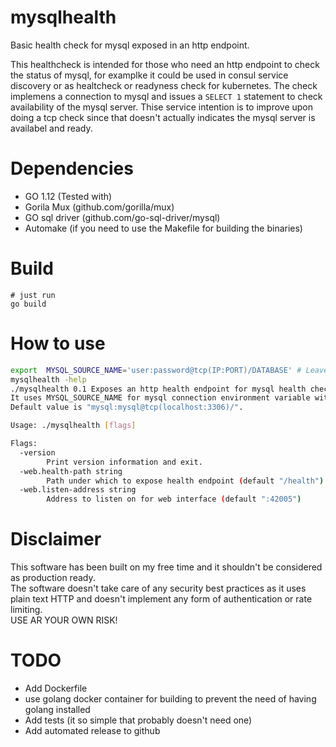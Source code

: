 # mysqlhealth
Basic health check for mysql exposed in an http endpoint.  

This healthcheck is intended for those who need an http endpoint to check the status of mysql, for examplke it could be used in consul service discovery or as healtcheck or readyness check for kubernetes. The check implemens a connection to mysql and issues a `SELECT 1` statement to check availability of the mysql server. Thise service intention is to improve upon doing a tcp check since that doesn't actually indicates the mysql server is availabel and ready.  


# Dependencies

- GO 1.12 (Tested with)
- Gorila Mux (github.com/gorilla/mux)
- GO sql driver (github.com/go-sql-driver/mysql)
- Automake (if you need to use the Makefile for building the binaries)

# Build

```
# just run
go build
```

# How to use
```bash
export  MYSQL_SOURCE_NAME='user:password@tcp(IP:PORT)/DATABASE' # Leave database empty if you just want to use the mysql local database to check the overall availability of the server
mysqlhealth -help
./mysqlhealth 0.1 Exposes an http health endpoint for mysql health checks.
It uses MYSQL_SOURCE_NAME for mysql connection environment variable with following format: https://github.com/go-sql-driver/mysql#dsn-data-source-name
Default value is "mysql:mysql@tcp(localhost:3306)/".

Usage: ./mysqlhealth [flags]

Flags:
  -version
        Print version information and exit.
  -web.health-path string
        Path under which to expose health endpoint (default "/health")
  -web.listen-address string
        Address to listen on for web interface (default ":42005")
```

# Disclaimer
This software has been built on my free time and it shouldn't be considered as production ready.  
The software doesn't take care of any security best practices as it uses plain text HTTP and doesn't implement any form of authentication or rate limiting.  
USE AR YOUR OWN RISK! 

# TODO

- Add Dockerfile
- use golang docker container for building to prevent the need of having golang installed
- Add tests (it so simple that probably doesn't need one)
- Add automated release to github